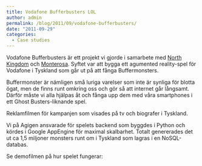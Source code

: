 ```yaml
---
title: Vodafone Bufferbusters LOL
author: admin
permalink: /blog/2011/09/vodafone-bufferbusters/
date: "2011-09-29"
categories:
  - Case studies
---
```

Vodafone Bufferbusters är ett projekt vi gjorde i samarbete med [North Kingdom][1] och [Monterosa][2]. Syftet var att bygga ett agumented reality-spel för Vodafone i Tyskland som går ut på att fånga Buffermonsters.

Buffermonster är nämligen små luriga varelser som inte är synliga för blotta ögat, men de finns runt omkring oss och gör så att internet går långsamt. Därför måste vi alla hjälpas åt och fånga upp dem med våra smartphones i ett Ghost Busters-liknande spel.

<!--more-->

Reklamfilmen för kampanjen som visades på tv och biografer i Tyskland.


Vi på Agigen ansvarade för spelets backend som byggdes i Python och kördes i Google AppEngine för maximal skalbarhet. Totalt genererades det ut ca 1,5 miljoner monsters runt om i Tyskland som lagras i en NoSQL-databas.

Se demofilmen på hur spelet fungerar:

 [1]: http://http://www.northkingdom.com/
 [2]: http://monterosa.se/
